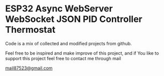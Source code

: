 # ESP32 Async WebServer WebSocket JSON PID Controller Thermostat

Code is a mix of collected and modified projects from github. 

Feel free to be inspired and make improve of this project, and if You like to support this project feel free to contact me through mail

mail87523@gmail.com
